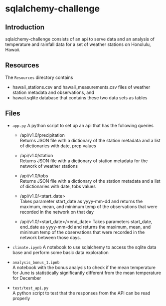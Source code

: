 # sqlalchemy-challenge

## Introduction  
sqlalchemy-challenge consists of an api to serve data and an analysis of temperature and rainfall data for a set of weather stations on Honolulu, Hawaii. 

## Resources
The ```Resources``` directory contains
* hawaii_stations.csv  and hawaii_measurements.csv files of weather station metadata and observations, and  
* hawaii.sqlite database that contains these two data sets as tables  

## Files  
* ```app.py```  A python script to set up an api that has the following queries
    * /api/v1.0/precipitation  
    Returns JSON file with a dictionary of the station metadata and a list of dictionaries with date, prcp values  

    * /api/v1.0/station  
    Returns JSON file with a dictionary of station metadata for the network of weather stations  

    * /api/v1.0/tobs  
    Returns JSON file with a dictionary of the station metadata and a list of dictionaries with date, tobs values  

    * /api/v1.0/<start_date>  
    Takes parameter start_date as yyyy-mm-dd and returns the maximum, mean, and minimum temp of the observations that were recorded in the network on that day 

    * /api/v1.0/<start_date>/<end_date>
    Takes parameters start_date, end_date  as yyyy-mm-dd and returns the maximum, mean, and minimum temp of the observations that were recorded in the network between those days. 

* ```climate.ipynb```
A notebook to use sqlalchemy to access the sqlite data base and perform some basic data exploration  
* ```analysis_bonus_1.ipnb```  
A notebook with the bonus analysis to check if the mean temperature for June is statistically significantly different from the mean temperature for December  

* ```test/test_api.py```  
A python script to test that the responses from the API can be read properly 

